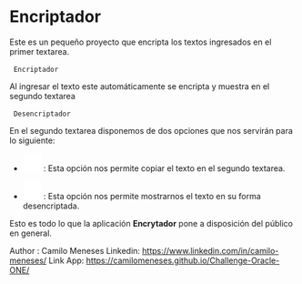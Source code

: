 
# Encriptador

Este es un pequeño proyecto que encripta los textos ingresados en el primer textarea.
```
 Encriptador
```

Al ingresar el texto este automáticamente se encripta y muestra en el segundo textarea

```
 Desencriptador
```

En el segundo textarea disponemos de dos opciones que nos servirán para lo siguiente:

- ![copy](images/clipboard-plus.svg) : Esta opción nos permite copiar el texto en el segundo textarea.

- ![copy](images/eye.svg) : Esta opción nos permite mostrarnos el texto en su forma desencriptada.

Esto es todo lo que la aplicación **Encrytador** pone a disposición del público en general.

Author : Camilo Meneses
Linkedin: <https://www.linkedin.com/in/camilo-meneses/>
Link App: <https://camilomeneses.github.io/Challenge-Oracle-ONE/>
